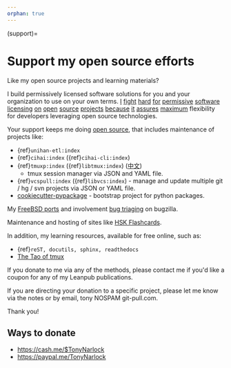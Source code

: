 ```yaml
---
orphan: true
---
```


(support)=

# Support my open source efforts

Like my open source projects and learning materials?

I build permissively licensed software solutions for you and your organization to use on your own
terms. [I](https://github.com/aseprite/aseprite/issues/1242#issuecomment-244312248)
[fight](https://github.com/pytest-dev/pytest-mock/issues/45)
[hard](https://github.com/ScottDuckworth/python-anyvcs/issues/32)
[for](https://github.com/urwid/urwid/issues/41)
[permissive](https://github.com/Valloric/ycmd/issues/139)
[software](https://github.com/pypa/pip/issues/3441)
[licensing](https://github.com/jgm/peg-markdown/issues/35)
[on](https://github.com/saitoha/canossa/issues/1)
[open](https://github.com/django-wiki/django-wiki/issues/454)
[source](https://github.com/go-yaml/yaml/issues/160)
[projects](https://github.com/wbond/pybars3/issues/8)
[because](https://github.com/universal-ctags/ctags/issues/969)
[it](https://github.com/libgit2/pygit2/issues/632)
[assures](https://bitbucket.org/jendrikseipp/vulture/issues/14/license)
[maximum](https://github.com/python-bugzilla/python-bugzilla/issues/25) flexibility for developers
leveraging open source technologies.

Your support keeps me doing [open source][open source], that includes maintenance of projects like:

- {ref}`unihan-etl:index`
- {ref}`cihai:index` ({ref}`cihai-cli:index`)
- {ref}`tmuxp:index` ({ref}`libtmux:index`) ([中文](https://tmuxp.readthedocs.io/zh_CN/latest/))
  - tmux session manager via JSON and YAML file.
- {ref}`vcspull:index` ({ref}`libvcs:index`) - manage and update multiple git / hg / svn projects
  via JSON or YAML file.
- [cookiecutter-pypackage][cookiecutter-pypackage] - bootstrap project for python packages.

My [FreeBSD ports](https://portscout.freebsd.org/tony@git-pull.com.html) and involvement
[bug triaging](https://bugs.freebsd.org/bugzilla/buglist.cgi?bug_status=New&bug_status=Open&bug_status=In%20Progress&bug_status=Closed&bug_status=UNCONFIRMED&email1=tony%40git-pull.com&emailassigned_to1=1&emailcc1=1&emaillongdesc1=1&emailreporter1=1&emailtype1=equals&f0=OP&f1=OP&f2=product&f3=component&f4=alias&f5=short_desc&f7=CP&f8=CP&j1=OR&o2=substring&o3=substring&o4=substring&o5=substring&query_format=advanced)
on bugzilla.

Maintenance and hosting of sites like [HSK Flashcards](https://www.hskflashcards.com).

In addition, my learning resources, available for free online, such as:

- {ref}`reST, docutils, sphinx, readthedocs`
- [The Tao of tmux][the tao of tmux]

If you donate to me via any of the methods, please contact me if you'd like a coupon for any of my
Leanpub publications.

If you are directing your donation to a specific project, please let me know via the notes or by
email, tony <at> NOSPAM git-pull.com.

Thank you!

## Ways to donate

- <https://cash.me/$TonyNarlock>
- <https://paypal.me/TonyNarlock>

[open source]: https://openhub.net/accounts/git-pull
[the tao of tmux]: https://leanpub.com/the-tao-of-tmux/read
[cookiecutter-pypackage]: https://github.com/tony/cookiecutter-pypackage
